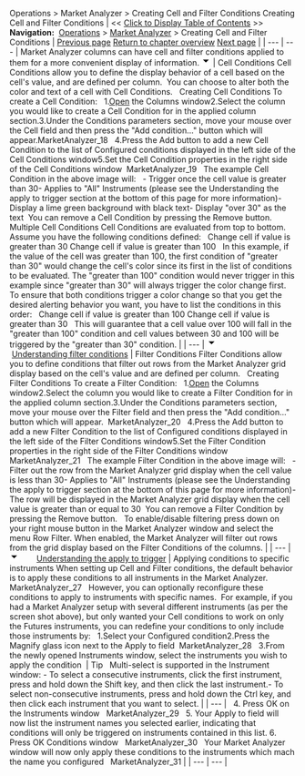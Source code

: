 ﻿
Operations > Market Analyzer > Creating Cell and Filter Conditions
Creating Cell and Filter Conditions
| << [Click to Display Table of Contents](creating_cell_and_filter_condi.md) >> **Navigation:**     [Operations](operations.md) > [Market Analyzer](market_analyzer.md) > Creating Cell and Filter Conditions | [Previous page](dynamic_ranking_and_sorting.md) [Return to chapter overview](market_analyzer.md) [Next page](market_analyzer_properties.md) |
| --- | --- |
Market Analyzer columns can have cell and filter conditions applied to them for a more convenient display of information.
![tog_minus](tog_minus.gif)
| Cell Conditions Cell Conditions allow you to define the display behavior of a cell based on the cell's value, and are defined per column.  You can choose to alter both the color and text of a cell with Cell Conditions.   Creating Cell Conditions To create a Cell Condition:   1.[Open](working_with_columns.md) the Columns window2.Select the column you would like to create a Cell Condition for in the applied column section.3.Under the Conditions parameters section, move your mouse over the Cell field and then press the "Add condition..." button which will appear.MarketAnalyzer_18   4.Press the Add button to add a new Cell Condition to the list of Configured conditions displayed in the left side of the Cell Conditions window5.Set the Cell Condition properties in the right side of the Cell Conditions window  MarketAnalyzer_19   The example Cell Condition in the above image will:   - Trigger once the cell value is greater than 30- Applies to "All" Instruments (please see the Understanding the apply to trigger section at the bottom of this page for more information)- Display a lime green background with black text- Display "over 30" as the text  You can remove a Cell Condition by pressing the Remove button.   Multiple Cell Conditions Cell Conditions are evaluated from top to bottom.   Assume you have the following conditions defined:   Change cell if value is greater than 30  Change cell if value is greater than 100   In this example, if the value of the cell was greater than 100, the first condition of "greater than 30" would change the cell's color since its first in the list of conditions to be evaluated. The "greater than 100" condition would never trigger in this example since "greater than 30" will always trigger the color change first. To ensure that both conditions trigger a color change so that you get the desired alerting behavior you want, you have to list the conditions in this order:   Change cell if value is greater than 100  Change cell if value is greater than 30   This will guarantee that a cell value over 100 will fall in the "greater than 100" condition and cell values between 30 and 100 will be triggered by the "greater than 30" condition. |
| --- |
![tog_minus](tog_minus.gif)        [Understanding filter conditions](javascript:HMToggle('toggle','UnderstandingFilterConditions','UnderstandingFilterConditions_ICON'))
| Filter Conditions Filter Conditions allow you to define conditions that filter out rows from the Market Analyzer grid display based on the cell's value and are defined per column.    Creating Filter Conditions To create a Filter Condition:   1.[Open](working_with_columns.md) the Columns window2.Select the column you would like to create a Filter Condition for in the applied column section.3.Under the Conditions parameters section, move your mouse over the Filter field and then press the "Add condition..." button which will appear.  MarketAnalyzer_20   4.Press the Add button to add a new Filter Condition to the list of Configured conditions displayed in the left side of the Filter Conditions window5.Set the Filter Condition properties in the right side of the Filter Conditions window  MarketAnalyzer_21   The example Filter Condition in the above image will:   - Filter out the row from the Market Analyzer grid display when the cell value is less than 30- Applies to "All" Instruments (please see the Understanding the apply to trigger section at the bottom of this page for more information)- The row will be displayed in the Market Analyzer grid display when the cell value is greater than or equal to 30  You can remove a Filter Condition by pressing the Remove button.   To enable/disable filtering press down on your right mouse button in the Market Analyzer window and select the menu Row Filter. When enabled, the Market Analyzer will filter out rows from the grid display based on the Filter Conditions of the columns. |
| --- |
![tog_minus](tog_minus.gif)        [Understanding the apply to trigger](javascript:HMToggle('toggle','UnderstandingTheApplyToTrigger1','UnderstandingTheApplyToTrigger1_ICON'))
| Applying conditions to specific instruments When setting up Cell and Filter conditions, the default behavior is to apply these conditions to all instruments in the Market Analyzer.     MarketAnalyzer_27   However, you can optionally reconfigure these conditions to apply to instruments with specific names.  For example, if you had a Market Analyzer setup with several different instruments (as per the screen shot above), but only wanted your Cell conditions to work on only the Futures instruments, you can redefine your conditions to only include those instruments by:   1.Select your Configured condition2.Press the Magnify glass icon next to the Apply to field  MarketAnalyzer_28   3.From the newly opened Instruments window, select the instruments you wish to apply the condition    | Tip   Multi-select is supported in the Instrument window: - To select a consecutive instruments, click the first instrument, press and hold down the Shift key, and then click the last instrument.- To select non-consecutive instruments, press and hold down the Ctrl key, and then click each instrument that you want to select. | | --- |      4. Press OK on the Instruments window   MarketAnalyzer_29   5. Your Apply to field will now list the instrument names you selected earlier, indicating that conditions will only be triggered on instruments contained in this list.  6. Press OK Conditions window   MarketAnalyzer_30   Your Market Analyzer window will now only apply these conditions to the instruments which mach the name you configured   MarketAnalyzer_31 |
| --- | --- |
